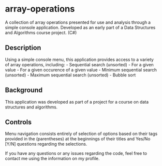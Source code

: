 # array-operations
A collection of array operations presented for use and analysis through a simple console application. 
Developed as an early part of a Data Structures and Algorithms course project. (C#)

Description
-----------
  Using a simple console menu, this application provides access to a variety of array operations, including:
    - Sequential search (unsorted)
      - For a given value
      - For a given occurence of a given value
    - Minimum sequential search (unsorted)
    - Maximum sequential search (unsorted)
    - Bubble sort


Background
----------
  This application was developed as part of a project for a course on data structures and algorithms.


Controls
--------

  Menu navigation consists entirely of selection of options based on their tags provided in the (parentheses) at the beginnings of their titles and Yes/No [Y/N] questions regarding the selections. 
  
  
  
If you have any questions or any issues regarding the code, feel free to contact me using the information on my profile. 
